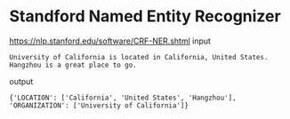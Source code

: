 # Standford Named Entity Recognizer 
https://nlp.stanford.edu/software/CRF-NER.shtml
input
```
University of California is located in California, United States. 
Hangzhou is a great place to go.
```
output
```
{'LOCATION': ['California', 'United States', 'Hangzhou'], 'ORGANIZATION': ['University of California']}
```
